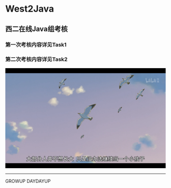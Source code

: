 # West2Java

## 西二在线Java组考核

### 第一次考核内容详见Task1

### 第二次考核内容详见Task2

![Image text](pics/大部分人并不想长大，只是没办法继续当一个小孩子.png)

***

GROWUP DAYDAYUP

